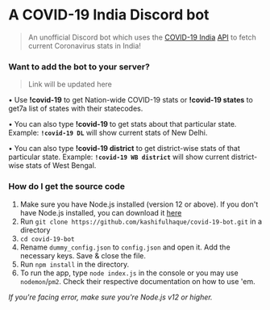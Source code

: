 # A COVID-19 India Discord bot
> An unofficial Discord bot which uses the [COVID-19 India](https://www.covid19india.org/) [API](https://github.com/covid19india/api) to fetch current Coronavirus stats in India!

### Want to add the bot to your server?
> Link will be updated here

• Use **!covid-19** to get Nation-wide COVID-19 stats or **!covid-19 states** to get7a list of states with their statecodes.

• You can also type **!covid-19 <statecode>** to get stats about that particular state. Example: **`!covid-19 DL`** will show current stats of New Delhi.
  
• You can also type **!covid-19 <statecode> district** to get district-wise stats of that particular state. Example: **`!covid-19 WB district`** will show current district-wise stats of West Bengal.

### How do I get the source code

1. Make sure you have Node.js installed (version 12 or above). If you don't have Node.js installed, you can download it [here](https://nodejs.org/en/)
2. Run `git clone https://github.com/kashifulhaque/covid-19-bot.git` in a directory
3. `cd covid-19-bot`
4. Rename `dummy_config.json` to `config.json` and open it. Add the necessary keys. Save & close the file.
5. Run `npm install` in the directory.
6. To run the app, type `node index.js` in the console or you may use `nodemon`/`pm2`. Check their respective documentation on how to use 'em.

*If you're facing error, make sure you're Node.js v12 or higher.*

